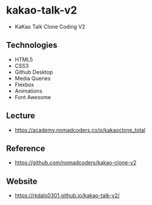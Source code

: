 # kakao-talk-v2
- KaKao Talk Clone Coding V2

## Technologies
- HTML5
- CSS3
- Github Desktop
- Media Queries
- Flexbox
- Animations
- Font Awesome

## Lecture
- https://academy.nomadcoders.co/p/kakaoclone_total

## Reference
- https://github.com/nomadcoders/kakao-clone-v2

## Website
- https://rkdals0301.github.io/kakao-talk-v2/
